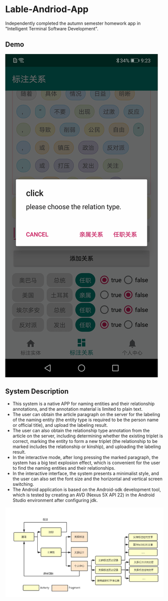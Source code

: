 # Lable-Andriod-App
Independently completed the autumn semester homework app in "Intelligent Terminal Software Development".

## Demo
![image](img/demo.gif)

## System Description
- This system is a native APP for naming entities and their relationship annotations, and the annotation material is limited to plain text. 
- The user can obtain the article paragraph on the server for the labeling of the naming entity (the entity type is required to be the person name or official title), and upload the labeling result. 
- The user can also obtain the relationship type annotation from the article on the server, including determining whether the existing triplet is correct, marking the entity to form a new triplet (the relationship to be marked includes the relationship or kinship), and uploading the labeling result. 
- In the interactive mode, after long pressing the marked paragraph, the system has a big text explosion effect, which is convenient for the user to find the naming entities and their relationships. 
- In the interactive interface, the system presents a minimalist style, and the user can also set the font size and the horizontal and vertical screen switching.
- The Android application is based on the Android-sdk development tool, which is tested by creating an AVD (Nexus 5X API 22) in the Android Studio environment after configuring jdk.

![image](img/flowchat.png)
